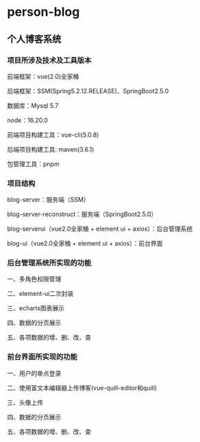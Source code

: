 # person-blog
## 个人博客系统

### 项目所涉及技术及工具版本

前端框架：vue(2.0)全家桶

后端框架：SSM(Spring5.2.12.RELEASE)、SpringBoot2.5.0

数据库：Mysql 5.7

node：16.20.0

前端项目构建工具：vue-cli(5.0.8)

后端项目构建工具: maven(3.6.1)

包管理工具：pnpm

### 项目结构

blog-server：服务端（SSM）

blog-server-reconstruct：服务端（SpringBoot2.5.0）

blog-serverui（vue2.0全家桶 + element ui + axios）：后台管理系统

blog-ui（vue2.0全家桶 + element ui + axios）：前台界面

### 后台管理系统所实现的功能
一、多角色权限管理

二、element-ui二次封装

三、echarts图表展示

四、数据的分页展示

五、各项数据的增、删、改、查

### 前台界面所实现的功能
一、用户的单点登录

二、使用富文本编辑器上传博客(vue-quill-editor和quill)

三、头像上传

四、数据的分页展示

五、各项数据的增、删、改、查


